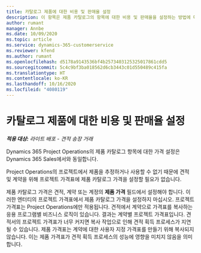```yaml
---
title: 카탈로그 제품에 대한 비용 및 판매율 설정
description: 이 항목은 제품 카탈로그의 항목에 대한 비용 및 판매율을 설정하는 방법에 대한 정보를 제공합니다.
author: rumant
manager: Annbe
ms.date: 10/09/2020
ms.topic: article
ms.service: dynamics-365-customerservice
ms.reviewer: kfend
ms.author: rumant
ms.openlocfilehash: d5178a9143536bf4b2573403125325017861cdd5
ms.sourcegitcommit: 5c4c9bf3ba018562d6cb3443c01d550489c415fa
ms.translationtype: HT
ms.contentlocale: ko-KR
ms.lasthandoff: 10/16/2020
ms.locfileid: "4080119"
---
```

# <a name="set-up-cost-and-sales-rates-for-catalog-products"></a>카탈로그 제품에 대한 비용 및 판매율 설정

_**적용 대상:** 라이트 배포 - 견적 송장 거래_


Dynamics 365 Project Operations의 제품 카탈로그 항목에 대한 가격 설정은 Dynamics 365 Sales에서와 동일합니다.

Project Operations의 프로젝트에서 제품을 추정하거나 사용할 수 없기 때문에 견적 및 계약을 위해 프로젝트 가격표에 제품 카탈로그 가격을 설정할 필요가 없습니다.

제품 카탈로그 가격은 견적, 계약 또는 계정의 **제품 가격** 필드에서 설정해야 합니다. 이러한 엔터티의 프로젝트 가격표에서 제품 카탈로그 가격을 설정하지 마십시오. 프로젝트 가격표는 Project Operations에만 적용됩니다. 견적에서 계약으로 가격표를 복사하는 응용 프로그램별 비즈니스 로직이 있습니다. 결과는 계약별 프로젝트 가격표입니다. 견적서의 프로젝트 가격표가 너무 커지면 복사 작업으로 인해 견적 획득 프로세스가 지연될 수 있습니다. 제품 가격표는 계약에 대한 사용자 지정 가격표를 만들기 위해 복사되지 않습니다. 이는 제품 가격표가 견적 획득 프로세스의 성능에 영향을 미치지 않음을 의미합니다.
